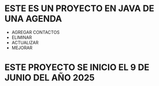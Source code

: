 # ESTE ES UN PROYECTO EN JAVA DE UNA AGENDA 

- AGREGAR CONTACTOS 
- ELIMINAR 
- ACTUALIZAR 
- MEJORAR 

# ESTE PROYECTO SE INICIO EL 9 DE JUNIO DEL AÑO 2025